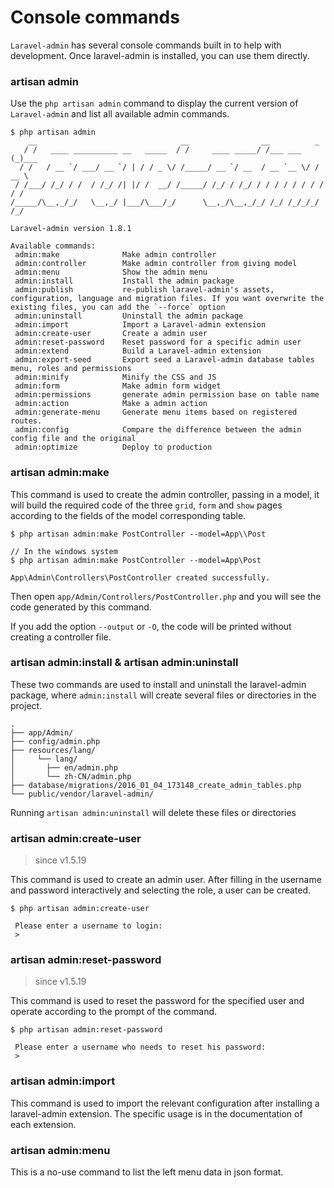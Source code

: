 # Console commands

`Laravel-admin` has several console commands built in to help with development. Once laravel-admin is installed, you can use them directly.

### artisan admin

Use the `php artisan admin` command to display the current version of `Laravel-admin` and list all available admin commands.

```shell
$ php artisan admin
    __                                __                __          _
   / /   ____ __________ __   _____  / /     ____ _____/ /___ ___  (_)___
  / /   / __ `/ ___/ __ `/ | / / _ \/ /_____/ __ `/ __  / __ `__ \/ / __ \
 / /___/ /_/ / /  / /_/ /| |/ /  __/ /_____/ /_/ / /_/ / / / / / / / / / /
/_____/\__,_/_/   \__,_/ |___/\___/_/      \__,_/\__,_/_/ /_/ /_/_/_/ /_/

Laravel-admin version 1.8.1

Available commands:
 admin:make              Make admin controller
 admin:controller        Make admin controller from giving model
 admin:menu              Show the admin menu
 admin:install           Install the admin package
 admin:publish           re-publish laravel-admin's assets, configuration, language and migration files. If you want overwrite the existing files, you can add the `--force` option
 admin:uninstall         Uninstall the admin package
 admin:import            Import a Laravel-admin extension
 admin:create-user       Create a admin user
 admin:reset-password    Reset password for a specific admin user
 admin:extend            Build a Laravel-admin extension
 admin:export-seed       Export seed a Laravel-admin database tables menu, roles and permissions
 admin:minify            Minify the CSS and JS
 admin:form              Make admin form widget
 admin:permissions       generate admin permission base on table name
 admin:action            Make a admin action
 admin:generate-menu     Generate menu items based on registered routes.
 admin:config            Compare the difference between the admin config file and the original
 admin:optimize          Deploy to production
```

### artisan admin:make

This command is used to create the admin controller, passing in a model, it will build the required code of the three `grid`, `form` and `show` pages according to the fields of the model corresponding table.

```shell
$ php artisan admin:make PostController --model=App\\Post

// In the windows system
$ php artisan admin:make PostController --model=App\Post

App\Admin\Controllers\PostController created successfully.

```

Then open `app/Admin/Controllers/PostController.php` and you will see the code generated by this command.

If you add the option `--output` or `-O`, the code will be printed without creating a controller file.

### artisan admin:install & artisan admin:uninstall

These two commands are used to install and uninstall the laravel-admin package, where `admin:install` will create several files or directories in the project.

```shell
.
├── app/Admin/
├── config/admin.php
├── resources/lang/
│     └── lang/
│       ├── en/admin.php
│       └── zh-CN/admin.php
├── database/migrations/2016_01_04_173148_create_admin_tables.php
└── public/vendor/laravel-admin/
```

Running `artisan admin:uninstall` will delete these files or directories

### artisan admin:create-user

> since v1.5.19

This command is used to create an admin user. After filling in the username and password interactively and selecting the role, a user can be created.

```shell
$ php artisan admin:create-user

 Please enter a username to login:
 >
```

### artisan admin:reset-password

> since v1.5.19

This command is used to reset the password for the specified user and operate according to the prompt of the command.

```shell
$ php artisan admin:reset-password

 Please enter a username who needs to reset his password:
 >
```

### artisan admin:import

This command is used to import the relevant configuration after installing a laravel-admin extension. The specific usage is in the documentation of each extension.

### artisan admin:menu

This is a no-use command to list the left menu data in json format.
